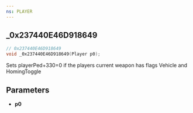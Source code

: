 ```yaml
---
ns: PLAYER
---
```

## _0x237440E46D918649

```c
// 0x237440E46D918649
void _0x237440E46D918649(Player p0);
```

Sets playerPed+330=0 if the players current weapon has flags Vehicle and HomingToggle

## Parameters
* **p0**

